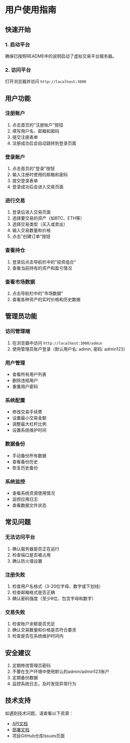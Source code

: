 # 用户使用指南

## 快速开始

### 1. 启动平台
确保已按照README中的说明启动了虚拟交易平台服务器。

### 2. 访问平台
打开浏览器并访问 `http://localhost:3000`

## 用户功能

### 注册账户
1. 点击首页的"注册账户"按钮
2. 填写用户名、邮箱和密码
3. 提交注册表单
4. 注册成功后会自动跳转到登录页面

### 登录账户
1. 点击首页的"登录"按钮
2. 输入注册时使用的邮箱和密码
3. 提交登录表单
4. 登录成功后会进入交易页面

### 进行交易
1. 登录后进入交易页面
2. 选择要交易的资产（如BTC、ETH等）
3. 选择交易类型（买入或卖出）
4. 输入交易数量和价格
5. 点击"创建订单"按钮

### 查看持仓
1. 登录后点击导航栏中的"投资组合"
2. 查看当前持有的资产和盈亏情况

### 查看市场数据
1. 点击导航栏中的"市场数据"
2. 查看各种资产的实时价格和历史数据

## 管理员功能

### 访问管理端
1. 在浏览器中访问 `http://localhost:3000/admin`
2. 使用管理员账户登录（默认用户名: admin, 密码: admin123）

### 用户管理
- 查看所有用户列表
- 删除违规用户
- 重置用户密码

### 系统配置
- 修改交易手续费
- 设置最小交易金额
- 调整最大杠杆比例
- 设置系统维护时间

### 数据备份
- 手动备份所有数据
- 查看备份历史
- 恢复历史备份

### 系统监控
- 查看系统资源使用情况
- 监控应用日志
- 查看数据文件状态

## 常见问题

### 无法访问平台
1. 确认服务器是否正在运行
2. 检查端口是否被占用
3. 确认防火墙设置

### 注册失败
1. 检查用户名格式（3-20位字母、数字或下划线）
2. 检查邮箱格式是否正确
3. 确认密码强度（至少8位，包含字母和数字）

### 交易失败
1. 检查账户余额是否充足
2. 确认交易数量和价格是否符合要求
3. 检查是否在系统维护时间内

## 安全建议

1. 定期修改管理员密码
2. 不要在生产环境中使用默认的admin/admin123账户
3. 定期备份数据
4. 监控系统日志，及时发现异常行为

## 技术支持

如遇到技术问题，请查看以下资源：
- [API文档](API.md)
- [部署文档](DEPLOYMENT.md)
- 项目GitHub仓库Issues页面